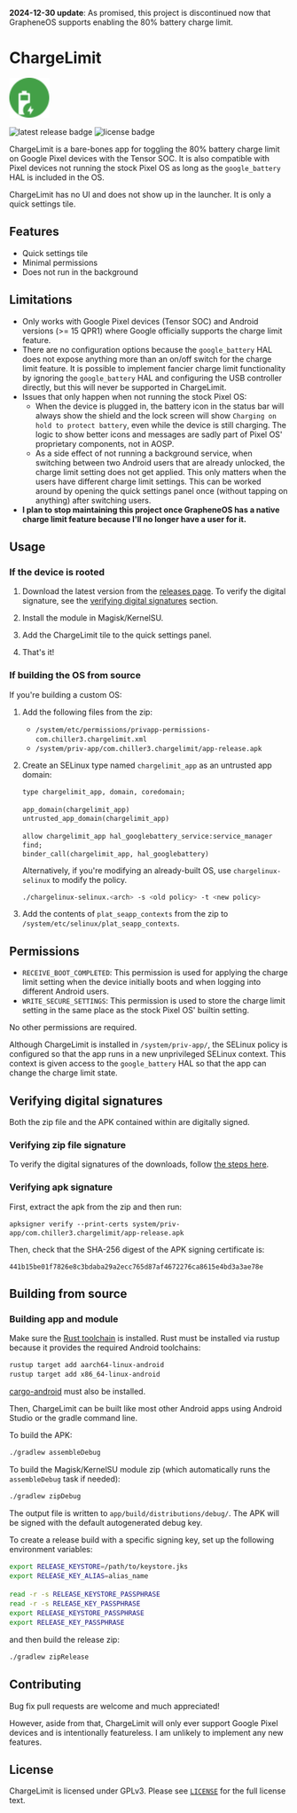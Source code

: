 **2024-12-30 update**: As promised, this project is discontinued now that GrapheneOS supports enabling the 80% battery charge limit.

# ChargeLimit

<img src="app/images/icon.svg" alt="app icon" width="72" />

![latest release badge](https://img.shields.io/github/v/release/chenxiaolong/ChargeLimit?sort=semver)
![license badge](https://img.shields.io/github/license/chenxiaolong/ChargeLimit)

ChargeLimit is a bare-bones app for toggling the 80% battery charge limit on Google Pixel devices with the Tensor SOC. It is also compatible with Pixel devices not running the stock Pixel OS as long as the `google_battery` HAL is included in the OS.

ChargeLimit has no UI and does not show up in the launcher. It is only a quick settings tile.

## Features

* Quick settings tile
* Minimal permissions
* Does not run in the background

## Limitations

* Only works with Google Pixel devices (Tensor SOC) and Android versions (>= 15 QPR1) where Google officially supports the charge limit feature.
* There are no configuration options because the `google_battery` HAL does not expose anything more than an on/off switch for the charge limit feature. It is possible to implement fancier charge limit functionality by ignoring the `google_battery` HAL and configuring the USB controller directly, but this will never be supported in ChargeLimit.
* Issues that only happen when not running the stock Pixel OS:
    * When the device is plugged in, the battery icon in the status bar will always show the shield and the lock screen will show `Charging on hold to protect battery`, even while the device is still charging. The logic to show better icons and messages are sadly part of Pixel OS' proprietary components, not in AOSP.
    * As a side effect of not running a background service, when switching between two Android users that are already unlocked, the charge limit setting does not get applied. This only matters when the users have different charge limit settings. This can be worked around by opening the quick settings panel once (without tapping on anything) after switching users.
* **I plan to stop maintaining this project once GrapheneOS has a native charge limit feature because I'll no longer have a user for it.**

## Usage

### If the device is rooted

1. Download the latest version from the [releases page](https://github.com/chenxiaolong/ChargeLimit/releases). To verify the digital signature, see the [verifying digital signatures](#verifying-digital-signatures) section.

2. Install the module in Magisk/KernelSU.

3. Add the ChargeLimit tile to the quick settings panel.

4. That's it!

### If building the OS from source

If you're building a custom OS:

1. Add the following files from the zip:

    * `/system/etc/permissions/privapp-permissions-com.chiller3.chargelimit.xml`
    * `/system/priv-app/com.chiller3.chargelimit/app-release.apk`

2. Create an SELinux type named `chargelimit_app` as an untrusted app domain:

    ```
    type chargelimit_app, domain, coredomain;

    app_domain(chargelimit_app)
    untrusted_app_domain(chargelimit_app)

    allow chargelimit_app hal_googlebattery_service:service_manager find;
    binder_call(chargelimit_app, hal_googlebattery)
    ```

    Alternatively, if you're modifying an already-built OS, use `chargelinux-selinux` to modify the policy.

    ```bash
    ./chargelinux-selinux.<arch> -s <old policy> -t <new policy>
    ```

3. Add the contents of `plat_seapp_contexts` from the zip to `/system/etc/selinux/plat_seapp_contexts`.

## Permissions

* `RECEIVE_BOOT_COMPLETED`: This permission is used for applying the charge limit setting when the device initially boots and when logging into different Android users.
* `WRITE_SECURE_SETTINGS`: This permission is used to store the charge limit setting in the same place as the stock Pixel OS' builtin setting.

No other permissions are required.

Although ChargeLimit is installed in `/system/priv-app/`, the SELinux policy is configured so that the app runs in a new unprivileged SELinux context. This context is given access to the `google_battery` HAL so that the app can change the charge limit state.

## Verifying digital signatures

Both the zip file and the APK contained within are digitally signed.

### Verifying zip file signature

To verify the digital signatures of the downloads, follow [the steps here](https://github.com/chenxiaolong/chenxiaolong/blob/master/VERIFY_SSH_SIGNATURES.md).

### Verifying apk signature

First, extract the apk from the zip and then run:

```
apksigner verify --print-certs system/priv-app/com.chiller3.chargelimit/app-release.apk
```

Then, check that the SHA-256 digest of the APK signing certificate is:

```
441b15be01f7826e8c3bdaba29a2ecc765d87af4672276ca8615e4bd3a3ae78e
```

## Building from source

### Building app and module

Make sure the [Rust toolchain](https://www.rust-lang.org/) is installed. Rust must be installed via rustup because it provides the required Android toolchains:

```bash
rustup target add aarch64-linux-android
rustup target add x86_64-linux-android
```

[cargo-android](https://github.com/chenxiaolong/cargo-android) must also be installed.

Then, ChargeLimit can be built like most other Android apps using Android Studio or the gradle command line.

To build the APK:

```bash
./gradlew assembleDebug
```

To build the Magisk/KernelSU module zip (which automatically runs the `assembleDebug` task if needed):

```bash
./gradlew zipDebug
```

The output file is written to `app/build/distributions/debug/`. The APK will be signed with the default autogenerated debug key.

To create a release build with a specific signing key, set up the following environment variables:

```bash
export RELEASE_KEYSTORE=/path/to/keystore.jks
export RELEASE_KEY_ALIAS=alias_name

read -r -s RELEASE_KEYSTORE_PASSPHRASE
read -r -s RELEASE_KEY_PASSPHRASE
export RELEASE_KEYSTORE_PASSPHRASE
export RELEASE_KEY_PASSPHRASE
```

and then build the release zip:

```bash
./gradlew zipRelease
```

## Contributing

Bug fix pull requests are welcome and much appreciated!

However, aside from that, ChargeLimit will only ever support Google Pixel devices and is intentionally featureless. I am unlikely to implement any new features.

## License

ChargeLimit is licensed under GPLv3. Please see [`LICENSE`](./LICENSE) for the full license text.
